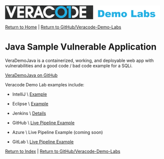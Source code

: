 ![Veracode Demo Labs](/images/veracode-demo-labs-banner-wide.png)

[Return to Home](/)  |  [Return to GitHub/Veracode-Demo-Labs](https://github.com/veracode-demo-labs)


# Java Sample Vulnerable Application

VeraDemoJava is a containerized, working, and deployable web app with vulnerabilities and a good code / bad code example for a SQLi.

[VeraDemoJava on GitHub](https://github.com/veracode-demo-labs/verademo-java)

Veracode Demo Lab examples include:

* IntelliJ \ [Example](/IDEs/IntelliJ.md)

* Eclipse \ [Example](/IDEs/Eclispe.md)

* Jenkins \ [Details](/CI-CD/Jenkins.md)

* GitHub \ [Live Pipeline Example](https://github.com/veracode-demo-labs/verademo-java/actions)

* Azure  \ Live Pipeline Example (coming soon)

* GitLab \ [Live Pipeline Example](https://gitlab.com/veracode-demo-labs/verademo)


[Return to Index](/)  |  [Return to GitHub/Veracode-Demo-Labs](https://github.com/veracode-demo-labs)